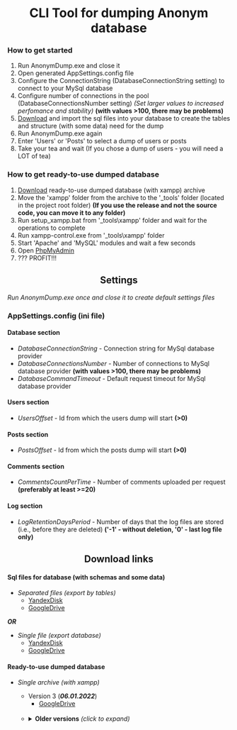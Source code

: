 ﻿# <div align="center">**CLI Tool for dumping Anonym database**</div>

### How to get started

1) Run AnonymDump.exe and close it
2) Open generated AppSettings.config file
3) Configure the ConnectionString (DatabaseConnectionString setting) to connect to your MySql database
4) Configure number of connections in the pool (DatabaseConnectionsNumber setting) *(Set larger values to increased perfomance and stability)* **(with values >100, there may be problems)**
5) [Download](#download-links) and import the sql files into your database to create the tables and structure (with some data) need for the dump
6) Run AnonymDump.exe again
7) Enter 'Users' or 'Posts' to select a dump of users or posts
8) Take your tea and wait (If you chose a dump of users - you will need a LOT of tea)


### How to get ready-to-use dumped database

1) [Download](#download-links) ready-to-use dumped database (with xampp) archive
2) Move the 'xampp' folder from the archive to the '&#95;tools' folder (located in the project root folder) **(If you use the release and not the source code, you can move it to any folder)**
3) Run setup_xampp.bat from '&#95;tools\xampp' folder and wait for the operations to complete
4) Run xampp-control.exe from '&#95;tools\xampp' folder
5) Start 'Apache' and 'MySQL' modules and wait a few seconds
6) Open [PhpMyAdmin](http://localhost/phpmyadmin/index.php)
7) ??? PROFIT!!!


## <div align="center">**Settings**</div>

*Run AnonymDump.exe once and close it to create default settings files*


### AppSettings.config (ini file)

#### Database section
- *DatabaseConnectionString* - Connection string for MySql database provider
- *DatabaseConnectionsNumber* - Number of connections to MySql database provider **(with values >100, there may be problems)**
- *DatabaseCommandTimeout* - Default request timeout for MySql database provider

#### Users section
- *UsersOffset* - Id from which the users dump will start **(>0)**

#### Posts section
- *PostsOffset* - Id from which the posts dump will start **(>0)**

#### Comments section
- *CommentsCountPerTime* - Number of comments uploaded per request **(preferably at least >=20)**

#### Log section
- *LogRetentionDaysPeriod* - Number of days that the log files are stored (i.e., before they are deleted) **('-1' - without deletion, '0' - last log file only)**


## <div align="center">**Download links**</div>

#### Sql files for database (with schemas and some data)

- *Separated files (export by tables)*
    - [YandexDisk](https://disk.yandex.ru/d/GUtxNbjHoNc_2Q)
    - [GoogleDrive](https://drive.google.com/file/d/1XAY57pf7SD_toe7GZXVBSLdbnGXoBoGO/view?usp=sharing)

***OR***

- *Single file (export database)*
    - [YandexDisk](https://disk.yandex.ru/d/lT6EgGvyg03TOg)
    - [GoogleDrive](https://drive.google.com/file/d/1vEoZbCWMirVXj5sfekZ8MPK4bFCCeZL2/view?usp=sharing)


#### Ready-to-use dumped database

- *Single archive (with xampp)*
    - Version 3 (***06.01.2022***)
        - [GoogleDrive](https://drive.google.com/file/d/1xg87l9npBtQgquvWRDsm9hgY93TL9-_h/view?usp=sharing)
    <br>
    
    - <details>
        <summary><b>Older versions</b> <i>(click to expand)</i></summary>
        <br>
         - Version 2 (***08.05.2021***)
            - [YandexDisk](https://disk.yandex.ru/d/ZHhbJYKh5GogJA)
            - [GoogleDrive](https://drive.google.com/file/d/1WQ2iCPonhEg7Wmb8BBORtMOMz4UzuamR/view?usp=sharing)
        - Version 1 (***18.03.2021***)
            - [YandexDisk](https://disk.yandex.ru/d/DYrC3PiWwlE27A)
            - [GoogleDrive](https://drive.google.com/file/d/1r5MdxPaKWBJcbJm03xPdXmrihMC4HV6k/view?usp=sharing)
        
      </details>


